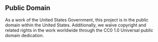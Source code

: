 ## Public Domain

As a work of the United States Government, this project is in the public domain within the United States. Additionally, we waive copyright and related rights in the work worldwide through the CC0 1.0 Universal public domain dedication.
